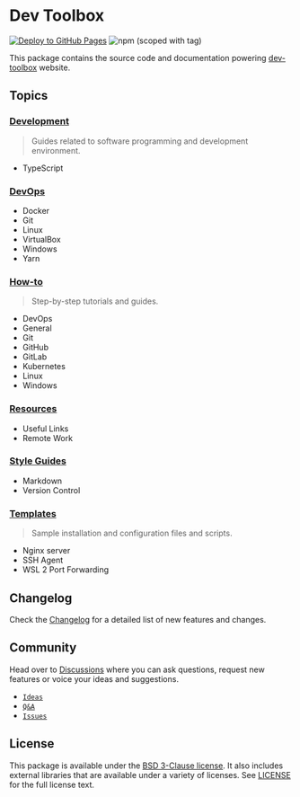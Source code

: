 # Dev Toolbox

[![Deploy to GitHub Pages](https://github.com/rashedmakkouk/dev-toolbox/actions/workflows/deploy-gh-pages.yml/badge.svg)][dev-toolbox-website]
![npm (scoped with tag)](https://img.shields.io/npm/v/@rashedmakkouk/dev-toolbox/latest)

This package contains the source code and documentation powering [dev-toolbox][dev-toolbox-website] website.

## Topics

### [Development](./content/development/index.md)

> Guides related to software programming and development environment.

- TypeScript

### [DevOps](./content/devops/index.md)

- Docker
- Git
- Linux
- VirtualBox
- Windows
- Yarn

### [How-to](./content/how-to/index.md)

> Step-by-step tutorials and guides.

- DevOps
- General
- Git
- GitHub
- GitLab
- Kubernetes
- Linux
- Windows

### [Resources](./content/resources/index.md)

- Useful Links
- Remote Work

### [Style Guides](./content/style-guides/index.md)

- Markdown
- Version Control

### [Templates](./content/templates/index.md)

> Sample installation and configuration files and scripts.

- Nginx server
- SSH Agent
- WSL 2 Port Forwarding

## Changelog

Check the [Changelog][changelog] for a detailed list of new features and changes.

## Community

Head over to [Discussions][discussions] where you can ask questions, request new features or voice
your ideas and suggestions.

- [`Ideas`][discussions-ideas]
- [`Q&A`][discussions-q-a]
- [`Issues`][issues]

## License

This package is available under the [BSD 3-Clause license][bsd-3-clause-license]. It also includes
external libraries that are available under a variety of licenses. See [LICENSE][license-file] for
the full license text.

[discussions]: https://github.com/rashedmakkouk/dev-toolbox/discussions
[discussions-ideas]: https://github.com/rashedmakkouk/dev-toolbox/discussions/categories/ideas
[discussions-q-a]: https://github.com/rashedmakkouk/dev-toolbox/discussions/categories/q-a
[issues]: https://github.com/rashedmakkouk/dev-toolbox/issues
[changelog]: https://github.com/rashedmakkouk/dev-toolbox/blob/main/CHANGELOG.md
[dev-toolbox-website]: https://rashedmakkouk.github.io/dev-toolbox
[bsd-3-clause-license]: https://opensource.org/licenses/BSD-3-Clause
[license-file]: https://github.com/rashedmakkouk/dev-toolbox/blob/main/LICENSE
